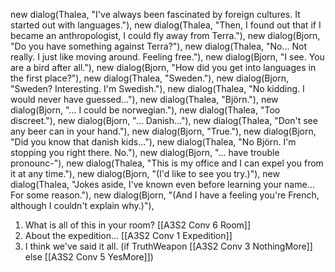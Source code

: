 new dialog(Thalea, "I've always been fascinated by foreign cultures. It started out with languages."),
new dialog(Thalea, "Then, I found out that if I became an anthropologist, I could fly away from Terra."),
new dialog(Bjorn, "Do you have something against Terra?"),
new dialog(Thalea, "No... Not really. I just like moving around. Feeling free."),
new dialog(Bjorn, "I see. You are a bird after all."),
new dialog(Bjorn, "How did you get into languages in the first place?"),
new dialog(Thalea, "Sweden."),
new dialog(Bjorn, "Sweden? Interesting. I'm Swedish."),
new dialog(Thalea, "No kidding. I would never have guessed..."),
new dialog(Thalea, "Björn."),
new dialog(Bjorn, "... I could be norwegian."),
new dialog(Thalea, "Too discreet."),
new dialog(Bjorn, "... Danish..."),
new dialog(Thalea, "Don't see any beer can in your hand."),
new dialog(Bjorn, "True."),
new dialog(Bjorn, "Did you know that danish kids..."),
new dialog(Thalea, "No Björn. I'm stopping you right there. No."),
new dialog(Bjorn, "... have trouble pronounc-"),
new dialog(Thalea, "This is my office and I can expel you from it at any time."),
new dialog(Bjorn, "(I'd like to see you try.)"),
new dialog(Thalea, "Jokes aside, I've known even before learning your name... For some reason."),
new dialog(Bjorn, "(And I have a feeling you're French, although I couldn't explain why.)"),

1. What is all of this in your room? [[A3S2 Conv 6 Room]]
3. About the expedition... [[A3S2 Conv 1 Expedition]]
4. I think we've said it all. (if TruthWeapon [[A3S2 Conv 3 NothingMore]] else [[A3S2 Conv 5 YesMore]])